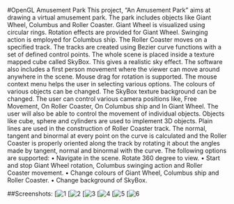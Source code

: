 #OpenGL Amusement Park
This project, “An Amusement Park” aims at drawing a virtual amusement park. The park includes objects like Giant Wheel, Columbus and Roller Coaster. 
Giant Wheel is visualized using circular rings. Rotation effects are provided for Giant Wheel. Swinging action is employed for Columbus ship. The Roller Coaster moves on a specified track. The tracks are created using Bezier curve functions with a set of defined control points. The whole scene is placed inside a texture mapped cube called SkyBox. This gives a realistic sky effect. The software also includes a first person movement where the viewer can move around anywhere in the scene. Mouse drag for rotation is supported.
The mouse context menu helps the user in selecting various options. The colours of various objects can be changed. The SkyBox texture background can be changed. The user can control various camera positions like, Free Movement, On Roller Coaster, On Columbus ship and In Giant Wheel. The user will also be able to control the movement of individual objects.
Objects like cube, sphere and cylinders are used to implement 3D objects. Plain lines are used in the construction of Roller Coaster track. The normal, tangent and binormal at every point on the curve is calculated and the Roller Coaster is properly oriented along the track by rotating it about the angles made by tangent, normal and binormal with the curve.
The following options are supported:
•	Navigate in the scene. Rotate 360 degree to view.
•	Start and stop Giant Wheel rotation, Columbus swinging action and Roller Coaster movement.
•	Change colours of Giant Wheel, Columbus ship and Roller Coaster.
•	Change background of SkyBox.

##Screenshots:
[![1](https://github.com/akarthik10/AmusementPark/raw/master/screenshots/1.png)
[![2](https://github.com/akarthik10/AmusementPark/raw/master/screenshots/2.png)
[![3](https://github.com/akarthik10/AmusementPark/raw/master/screenshots/3.png)
[![4](https://github.com/akarthik10/AmusementPark/raw/master/screenshots/4.png)
[![5](https://github.com/akarthik10/AmusementPark/raw/master/screenshots/5.png)
[![6](https://github.com/akarthik10/AmusementPark/raw/master/screenshots/6.png)

